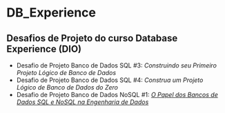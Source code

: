 # DB_Experience
## Desafios de Projeto do curso Database Experience (DIO)

* Desafio de Projeto Banco de Dados SQL #3: *Construindo seu Primeiro Projeto Lógico de Banco de Dados*  
* Desafio de Projeto Banco de Dados SQL #4: *Construa um Projeto Lógico de Banco de Dados do Zero*  
* Desafio de Projeto Banco de Dados NoSQL #1: [*O Papel dos Bancos de Dados SQL e NoSQL na Engenharia de Dados*](https://github.com/msidesique/DB_Experience/blob/main/Desafio%20de%20Projeto%20NoSQL.md)  
